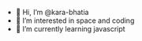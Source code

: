 - 👋 Hi, I’m @kara-bhatia
- 👀 I’m interested in space and coding
- 🌱 I’m currently learning javascript


<!---
kara-bhatia/kara-bhatia is a ✨ special ✨ repository because its `README.md` (this file) appears on your GitHub profile.
You can click the Preview link to take a look at your changes.
--->
